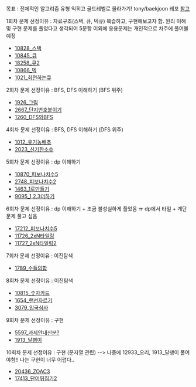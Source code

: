 목표 : 전체적인 알고리즘 유형 익히고 골드레벨로 올라가기! tony/baekjoon 레포 [참고](https://github.com/tony9402/baekjoon)

1회차 문제 선정이유 : 자료구조(스택, 큐, 덱큐) 복습하고, 구현해보고자 함. 원리 이해 및 구현 문제를 풀었다고 생각되어 5문항 이외에 응용문제는 개인적으로 차주에 풀어볼 예정
- [10828_스택](https://www.acmicpc.net/problem/10828)
- [10845_큐](https://www.acmicpc.net/problem/10845)
- [18258_큐2](https://www.acmicpc.net/problem/18258)
- [10866_덱](https://www.acmicpc.net/problem/10866)
- [1021_회전하는큐](https://www.acmicpc.net/problem/1021)

2회차 문제 선정이유 : BFS, DFS 이해하기 (BFS 위주)
- [1926_그림](https://www.acmicpc.net/problem/1926)
- [2667_단지번호붙이기](https://www.acmicpc.net/problem/2667)
- [1260_DFS와BFS](https://www.acmicpc.net/problem/1260)

4회차 문제 선정이유 : BFS, DFS 이해하기 (DFS 위주)
- [1012_유기농배추](https://www.acmicpc.net/problem/1012)
- [2023_신기한소수](https://www.acmicpc.net/problem/2023)

5회차 문제 선정이유 : dp 이해하기
- [10870_피보나치수5](https://www.acmicpc.net/problem/10870)
- [2748_피보나치수2](https://www.acmicpc.net/problem/2748)
- [1463_1로만들기](https://www.acmicpc.net/problem/1463)
- [9095_1,2,3더하기](https://www.acmicpc.net/problem/9095)

6회차 문제 선정이유 : dp 이해하기 + 조금 불성실하게 풀었음 ㅠ dp에서 타일 + 계단 문제 풀고 싶음
- [17212_피보나치수5](https://www.acmicpc.net/problem/17212)
- [11726_2xN타일링](https://www.acmicpc.net/problem/11726)
- [11727_2xN타일링2](https://www.acmicpc.net/problem/11727)


7회차 문제 선정이유 : 이진탐색
- [1789_수들의합](https://www.acmicpc.net/problem/1789)


8회차 문제 선정이유 : 이진탐색
- [10815_숫자카드](https://www.acmicpc.net/problem/10815)
- [1654_랜선자르기](https://www.acmicpc.net/problem/1654)
- [3079_입국심사](https://www.acmicpc.net/problem/3079)


9회차 문제 선정이유 : 구현
- [5597_과제안내신분?](https://www.acmicpc.net/problem/5597)
- [1913_달팽이](https://www.acmicpc.net/problem/1913)


10회차 문제 선정이유 : 구현 (문자열 관련) --> 나중에 12933_오리, 1913_달팽이 풀어야함!! 나는 구현이 너무 어렵다.. 
- [20436_ZOAC3](https://www.acmicpc.net/problem/20436)
- [17413_단어뒤집기2](https://www.acmicpc.net/problem/17413)